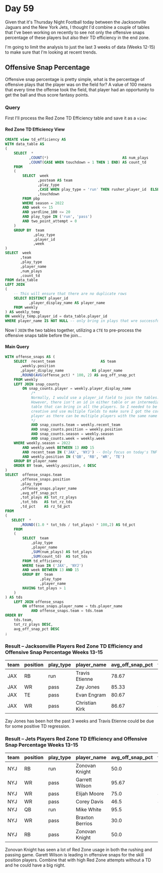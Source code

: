# Day 59
Given that it's Thursday Night Football today between the Jacksonville Jaguars and the New York Jets, I thought I'd combine a couple of tables that I've been working on recently to see not only the offensive snaps percentage of these players but also their TD efficiency in the end zone.  

I'm going to limit the analysis to just the last 3 weeks of data (Weeks 12-15) to make sure that I'm looking at recent trends.

## Offensive Snap Percentage
Offensive snap percentage is pretty simple, what is the percentage of offensive plays that the player was on the field for? A value of 100 means that every time the offense took the field, that player had an opportunity to get the ball and thus score fantasy points.

### Query

First I'll process the Red Zone TD Efficiency table and save it as a `view`:

#### Red Zone TD Efficiency View
```sql
CREATE view td_efficiency AS
WITH data_table AS
(
	SELECT  *
	       ,COUNT(*)                                  AS num_plays
	       ,COUNT(CASE WHEN touchdown = 1 THEN 1 END) AS count_td
	FROM
	(
		SELECT  week
		       ,posteam AS team
		       ,play_type
		       ,CASE WHEN play_type = 'run' THEN rusher_player_id  ELSE receiver_player_id END AS player_id
		       ,touchdown
		FROM pbp
		WHERE season = 2022
		AND week <= 15
		AND yardline_100 <= 20
		AND play_type IN ('run', 'pass')
		AND two_point_attempt = 0
	)
	GROUP BY  team
	         ,play_type
	         ,player_id
	         ,week
)
SELECT  week
       ,team
       ,play_type
       ,player_name
       ,num_plays
       ,count_td
FROM data_table
LEFT JOIN
(
	-- This will ensure that there are no duplicate rows
	SELECT DISTINCT player_id
	       ,player_display_name AS player_name
	FROM weekly
) AS weekly_temp
ON weekly_temp.player_id = data_table.player_id
WHERE player_name IS NOT NULL -- only bring in plays that wre successful (did not have to score a TD)
```

Now I `JOIN` the two tables together, utilizing a `CTE` to pre-process the offensive snaps table before the join...

#### Main Query

```sql
WITH offense_snaps AS (
    SELECT  recent_team                     AS team
       ,weekly.position
       ,player_display_name             AS player_name
       ,ROUND(AVG(offense_pct) * 100, 2) AS avg_off_snap_pct
    FROM weekly
    LEFT JOIN snap_counts
        ON snap_counts.player = weekly.player_display_name
            /*
            Normally, I would use a player_id field to join the tables.
            However, there isn't an id in either table or an intermediate
            table that can bring in all the players. So I needed to be 
            creative and use multiple fields to make sure I got the correct
            player as there can be multiple players with the same name
            */
            AND snap_counts.team = weekly.recent_team
            AND snap_counts.position = weekly.position
            AND snap_counts.season = weekly.season
            AND snap_counts.week = weekly.week
    WHERE weekly.season = 2022
        AND weekly.week BETWEEN 13 AND 15
        AND recent_team IN ('JAX', 'NYJ') -- Only focus on today's TNF game
        AND weekly.position IN ('QB', 'RB', 'WR', 'TE')
    GROUP BY player_name
    ORDER BY team, weekly.position, 4 DESC
)
SELECT  offense_snaps.team
       ,offense_snaps.position
       ,play_type
       ,offense_snaps.player_name
       ,avg_off_snap_pct
       ,tot_plays AS tot_rz_plays
       ,tot_tds   AS tot_rz_tds
       ,td_pct    AS rz_td_pct
FROM 
(
   SELECT  *
       ,ROUND((1.0 * tot_tds / tot_plays) * 100,2) AS td_pct
    FROM
    (
        SELECT  team
            ,play_type
            ,player_name
            ,SUM(num_plays) AS tot_plays
            ,SUM(count_td)  AS tot_tds
        FROM td_efficiency
        WHERE team IN ('JAX', 'NYJ')
        AND week BETWEEN 13 AND 15
        GROUP BY  team
                ,play_type
                ,player_name
        HAVING tot_plays > 1
    )
) AS tds
    LEFT JOIN offense_snaps
        ON offense_snaps.player_name = tds.player_name
            AND offense_snaps.team = tds.team
ORDER BY 
    tds.team, 
    tot_rz_plays DESC, 
    avg_off_snap_pct DESC
;
```

### Result – Jacksonville Players Red Zone TD Efficiency and Offensive Snap Percentage Weeks 13-15
| team | position | play_type | player_name     | avg_off_snap_pct | tot_rz_plays | tot_rz_tds | rz_td_pct |
| :--- | :------- | :-------- | :-------------- | :--------------- | :----------- | :--------- | :-------- |
| JAX  | RB       | run       | Travis Etienne  | 78.67            | 10           | 0          | 0.0       |
| JAX  | WR       | pass      | Zay Jones       | 85.33            | 6            | 3          | 50.0      |
| JAX  | TE       | pass      | Evan Engram     | 80.67            | 5            | 2          | 40.0      |
| JAX  | WR       | pass      | Christian Kirk  | 86.67            | 4            | 0          | 0.0       |

Zay Jones has been hot the past 3 weeks and Travis Etienne could be due for some positive TD regression. 

### Result – Jets Players Red Zone TD Efficiency and Offensive Snap Percentage Weeks 13-15
| team | position | play_type | player_name     | avg_off_snap_pct | tot_rz_plays | tot_rz_tds | rz_td_pct |
| :--- | :------- | :-------- | :-------------- | :--------------- | :----------- | :--------- | :-------- |
| NYJ  | RB       | run       | Zonovan Knight  | 50.0             | 6            | 1          | 16.67     |
| NYJ  | WR       | pass      | Garrett Wilson  | 95.67            | 5            | 0          | 0.0       |
| NYJ  | WR       | pass      | Elijah Moore    | 75.0             | 4            | 0          | 0.0       |
| NYJ  | WR       | pass      | Corey Davis     | 46.5             | 4            | 0          | 0.0       |
| NYJ  | QB       | run       | Mike White      | 95.5             | 3            | 1          | 33.33     |
| NYJ  | WR       | pass      | Braxton Berrios | 30.0             | 3            | 0          | 0.0       |
| NYJ  | RB       | pass      | Zonovan Knight  | 50.0             | 2            | 0          | 0.0       |

Zonovan Knight has seen a lot of Red Zone usage in both the rushing and passing game. Garett Wilson is leading in offensive snaps for the skill position players. Combine that with high Red Zone attempts without a TD and he could have a big night.